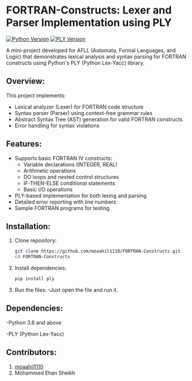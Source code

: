 # FORTRAN-Constructs: Lexer and Parser Implementation using PLY

[![Python Version](https://img.shields.io/badge/python-3.6%2B-blue)](https://www.python.org/)
[![PLY Version](https://img.shields.io/badge/PLY-3.11-blue)](https://github.com/dabeaz/ply)

A mini-project developed for AFLL (Automata, Formal Languages, and Logic) that demonstrates lexical analysis and syntax parsing for FORTRAN constructs using Python's PLY (Python Lex-Yacc) library.

## Overview:

This project implements:
- Lexical analyzer (Lexer) for FORTRAN code structure
- Syntax parser (Parser) using context-free grammar rules
- Abstract Syntax Tree (AST) generation for valid FORTRAN constructs
- Error handling for syntax violations

## Features:

- Supports basic FORTRAN IV constructs:
  - Variable declarations (INTEGER, REAL)
  - Arithmetic operations
  - DO loops and nested control structures
  - IF-THEN-ELSE conditional statements
  - Basic I/O operations
- PLY-based implementation for both lexing and parsing
- Detailed error reporting with line numbers
- Sample FORTRAN programs for testing

## Installation:

1. Clone repository:
   ```bash
   git clone https://github.com/moaahil1110/FORTRAN-Constructs.git
   cd FORTRAN-Constructs
   ```
2. Install dependencies:
   ```bash
   pip install ply
   ```
3. Run the files:
   -Just open the file and run it.


## Dependencies:

-Python 3.6 and above

-PLY (Python Lex-Yacc)

## Contributors:
1. <a href="https://github.com/moaahil1110"> moaahil1110</a>
2. Mohammed Ehan Sheikh 

